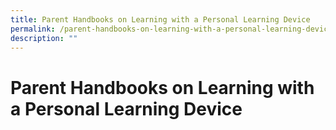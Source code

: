 ```yaml
---
title: Parent Handbooks on Learning with a Personal Learning Device
permalink: /parent-handbooks-on-learning-with-a-personal-learning-device/useful-information/permalink
description: ""
---
```

Parent Handbooks on Learning with a Personal Learning Device
============================================================
